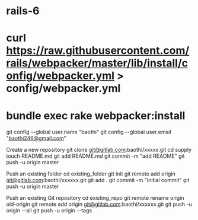 # rails-6
# curl https://raw.githubusercontent.com/rails/webpacker/master/lib/install/config/webpacker.yml > config/webpacker.yml 
# bundle exec rake webpacker:install
git config --global user.name "baothi"
git config --global user.email "baothi246@gmail.com"

Create a new repository
git clone git@gitlab.com:baothi/xxxxx.git
cd supply
touch README.md
git add README.md
git commit -m "add README"
git push -u origin master

Push an existing folder
cd existing_folder
git init
git remote add origin git@gitlab.com:baothi/xxxxxx.git
git add .
git commit -m "Initial commit"
git push -u origin master

Push an existing Git repository
cd existing_repo
git remote rename origin old-origin
git remote add origin git@gitlab.com:baothi/xxxxxx.git
git push -u origin --all
git push -u origin --tags
